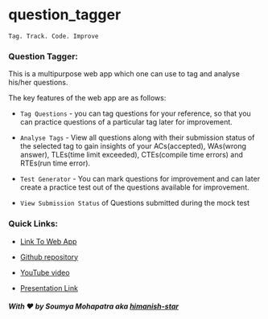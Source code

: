# question_tagger

`Tag. Track. Code. Improve`

### Question Tagger:
This is a multipurpose web app which one can use to tag and analyse his/her questions.

The key features of the web app are as follows:
 - `Tag Questions` - you can tag questions for your reference, so that you can practice questions of a particular tag later for improvement.

 - `Analyse Tags` - View all questions along with their submission status of the selected tag to gain insights of your ACs(accepted), WAs(wrong answer), TLEs(time limit exceeded), CTEs(compile time errors) and RTEs(run time error).

 - `Test Generator` - You can mark questions for improvement and can later create a practice test out of the questions available for improvement.

 - `View Submission Status` of Questions submitted during the mock test

### Quick Links:

 - [Link To Web App](http://shmdeveloper.com)

 - [Github repository](https://github.com/himanish-star/question_tagger)

 - [YouTube video](https://youtu.be/TxQpd98F138)

 - [Presentation Link](https://docs.google.com/presentation/d/109K2HLuNIhmsXkcf4c84iB6EtJL1wyWVJ9WvY3S_YKw/edit?usp=sharing)

##### With :heart: by Soumya Mohapatra aka [himanish-star](https://himanish-star.github.io)
